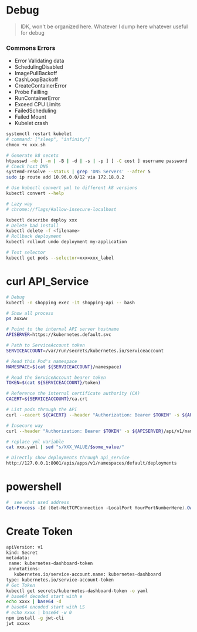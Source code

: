 # Debug
> IDK, won't be organized here. Whatever I dump here whatever useful for debug

### Commons Errors
- Error Validating data
- SchedulingDisabled
- ImagePullBackoff
- CashLoopBackoff
- CreateContainerError
- Probe Failling
- RunContainerError
- Exceed CPU Limits
- FailedScheduling
- Failed Mount
- Kubelet crash


```bash
systemctl restart kubelet
# command: ["sleep", "infinity"]
chmox +x xxx.sh

# Generate k8 secets
htpasswd -nb [ -m | -B | -d | -s | -p ] [ -C cost ] username password
# Check host DNS
systemd-resolve --status | grep 'DNS Servers' --after 5
sudo ip route add 10.96.0.0/12 via 172.18.0.2

# Use kubectl convert yml to different k8 versions
kubectl convert --help

# Lazy way
# chrome://flags/#allow-insecure-localhost

kubectl describe deploy xxx
# Delete bad install
kubectl delete -f <filename>
# Rollback deployment
kubectl rollout undo deployment my-application

# Test selector
kubectl get pods --selector=xxx=xxx_label
```
# curl API_Service 
```bash
# Debug
kubectl -n shopping exec -it shopping-api -- bash

# Show all process
ps auxww 

# Point to the internal API server hostname
APISERVER=https://kubernetes.default.svc

# Path to ServiceAccount token
SERVICEACCOUNT=/var/run/secrets/kubernetes.io/serviceaccount

# Read this Pod's namespace
NAMESPACE=$(cat ${SERVICEACCOUNT}/namespace)

# Read the ServiceAccount bearer token
TOKEN=$(cat ${SERVICEACCOUNT}/token)

# Reference the internal certificate authority (CA)
CACERT=${SERVICEACCOUNT}/ca.crt

# List pods through the API
curl --cacert ${CACERT} --header "Authorization: Bearer $TOKEN" -s ${APISERVER}/api/v1/namespaces/shopping/pods/ 

# Insecure way
curl --header "Authorization: Bearer $TOKEN" -s ${APISERVER}/api/v1/namespaces/shopping/pods/ --insecure

# replace yml variable
cat xxx.yaml | sed "s/XXX_VALUE/$some_value/"

# Directly show deployments through api_service
http://127.0.0.1:8001/apis/apps/v1/namespaces/default/deployments
```

# powershell
```powershell
#  see what used address
Get-Process -Id (Get-NetTCPConnection -LocalPort YourPortNumberHere).OwningProcess
```

# Create Token
```bash
apiVersion: v1
kind: Secret
metadata:
 name: kubernetes-dashboard-token
 annotations:
   kubernetes.io/service-account.name: kubernetes-dashboard
type: kubernetes.io/service-account-token
# Get Token
kubectl get secrets/kubernetes-dashboard-token -o yaml
# base64 decoded start with e
echo xxxx | base64 -d
# base64 encoded start with LS 
# echo xxxx | base64 -w 0
npm install -g jwt-cli
jwt xxxxx
```